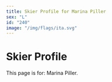 ```yaml
---
title: Skier Profile for Marina Piller
sex: "L"
id: "240"
image: "/img/flags/ita.svg" 
---
```


# Skier Profile

This page is for: Marina Piller.
    